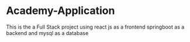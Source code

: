 # Academy-Application
This is the a Full Stack project using react js as a frontend springboot as a backend and mysql as a database
